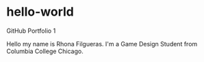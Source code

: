 # hello-world
GitHub Portfolio 1

Hello my name is Rhona Filgueras. I'm a Game Design Student from Columbia College Chicago. 
